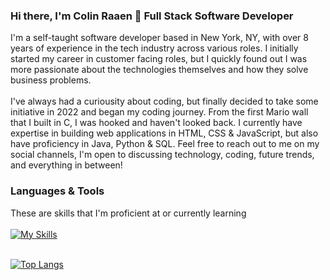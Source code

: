 ### Hi there, I'm Colin Raaen 👋 Full Stack Software Developer

I'm a self-taught software developer based in New York, NY, with over 8 years of experience in the tech industry across various roles.  I initially started my career in customer facing roles, but I quickly found out I was more passionate about the technologies themselves and how they solve business problems.
<br><br>
I've always had a curiousity about coding, but finally decided to take some initiative in 2022 and began my coding journey.  From the first Mario wall that I built in C, I was hooked and haven't looked back.  I currently have expertise in building web applications in HTML, CSS & JavaScript, but also have proficiency in Java, Python & SQL. Feel free to reach out to me on my social channels, I'm open to discussing technology, coding, future trends, and everything in between!
<br>

### Languages & Tools
These are skills that I'm proficient at or currently learning 
<br><br>
[![My Skills](https://skillicons.dev/icons?i=java,javascript,py,c,html,css,sqlite,flask,jquery,vscode,idea,git)](https://skillicons.dev)
<br><br>

[![Top Langs](https://github-readme-stats.vercel.app/api/top-langs/?username=colin-raaen&layout=compact&theme=dark)](https://github.com/colin-raaen/github-readme-stats)

